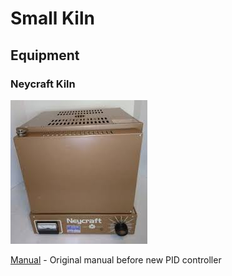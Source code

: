 # Small Kiln

## Equipment

### Neycraft Kiln

![](../.gitbook/assets/image%20%2826%29.png)

[Manual](https://drive.google.com/open?id=16keMdt3azUtFpx0ax8TyIpzapcICosk5) - Original manual before new PID controller



